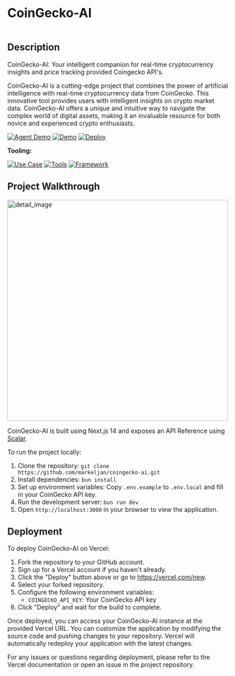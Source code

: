 # CoinGecko-AI

<img src="https://i.imgur.com/s9HSENw.jpg" alt="cover_image" width="0" />

## Description

CoinGecko-AI: Your intelligent companion for real-time cryptocurrency insights and price tracking provided Coingecko API's.

CoinGecko-AI is a cutting-edge project that combines the power of artificial intelligence with real-time cryptocurrency data from CoinGecko. This innovative tool provides users with intelligent insights on crypto market data. CoinGecko-AI offers a unique and intuitive way to navigate the complex world of digital assets, making it an invaluable resource for both novice and experienced crypto enthusiasts.

[![Agent Demo](https://img.shields.io/badge/Demo-Visit%20Demo-orange)](https://wallet.bitte.ai/smart-actions/prompt/what%20can%20you%20help%20me%20with?mode=debug&agentId=coingecko-ai.vercel.app)
[![Demo](https://img.shields.io/badge/Demo-Visit%20Demo-brightgreen)](https://coingecko-ai-demo.vercel.app/)
[![Deploy](https://img.shields.io/badge/Deploy-Deploy%20Now-blue)](https://vercel.com/new/clone?repository-url=https%3A%2F%2Fgithub.com%2Fyourusername%2Fcoingecko-ai)


**Tooling:**

[![Use Case](https://img.shields.io/badge/Use%20Case-Cryptocurrency%20Analysis,Price%20Prediction-blue)](#)
[![Tools](https://img.shields.io/badge/Tools-CoinGecko%20API,TensorFlow-blue)](#)
[![Framework](https://img.shields.io/badge/Framework-NextJS%2014-blue)](#)

## Project Walkthrough

<img src="https://github.com/user-attachments/assets/c59dcf62-fdfe-40d6-a128-073c16a9479f" alt="detail_image" width="500"/>

CoinGecko-AI is built using Next.js 14 and exposes an API Reference using [Scalar](https://scalar.com/).

To run the project locally:

1. Clone the repository: `git clone https://github.com/markeljan/coingecko-ai.git`
2. Install dependencies: `bun install`
3. Set up environment variables: Copy `.env.example` to `.env.local` and fill in your CoinGecko API key.
4. Run the development server: `bun run dev`
5. Open `http://localhost:3000` in your browser to view the application.

## Deployment

To deploy CoinGecko-AI on Vercel:

1. Fork the repository to your GitHub account.
2. Sign up for a Vercel account if you haven't already.
3. Click the "Deploy" button above or go to https://vercel.com/new.
4. Select your forked repository.
5. Configure the following environment variables:
   - `COINGECKO_API_KEY`: Your CoinGecko API key
6. Click "Deploy" and wait for the build to complete.

Once deployed, you can access your CoinGecko-AI instance at the provided Vercel URL. You can customize the application by modifying the source code and pushing changes to your repository. Vercel will automatically redeploy your application with the latest changes.

For any issues or questions regarding deployment, please refer to the Vercel documentation or open an issue in the project repository.

